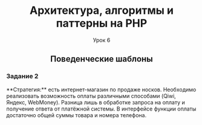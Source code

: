 <h1 style="text-align: center">Архитектура, алгоритмы и паттерны на PHP</h1>
<p style="text-align: center">Урок 6</p>
<h2 style="text-align: center">Поведенческие шаблоны</h2>
<h3>Задание 2</h3>
<p>**Стратегия:** есть интернет-магазин по продаже носков. Необходимо реализовать возможность оплаты различными способами (Qiwi, Яндекс, WebMoney). Разница лишь в обработке запроса на оплату и получение ответа от платёжной системы. В интерфейсе функции оплаты достаточно общей суммы товара и номера телефона.</p>